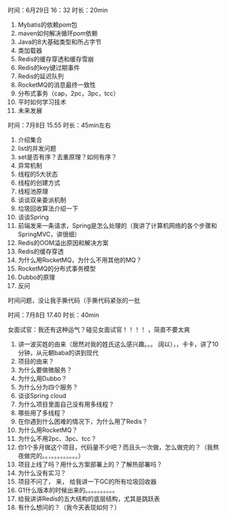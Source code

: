 时间：6月29日 16：32 时长：20min

1. Mybatis的依赖pom包
2. maven如何解决循环pom依赖
3. Java的8大基础类型和所占字节
4. 类加载器
5. Redis的缓存穿透和缓存雪崩
6. Redis的key键过期事件
7. Redis的延迟队列
8. RocketMQ的消息最终一致性
9. 分布式事务（cap，2pc，3pc，tcc）
10. 平时如何学习技术
11. 未来发展



时间：7月8日 15.55 时长：45min左右

1. 介绍集合
2. list的并发问题
3. set是否有序？去重原理？如何有序？
4. 异常机制
5. 线程的5大状态
6. 线程的创建方式
7. 线程池原理
8. 谈谈双亲委派机制
9. 垃圾回收算法介绍一下
10. 谈谈Spring
11. 前端发来一条请求，Spring是怎么处理的（我讲了计算机网络的各个步骤和SpringMVC，讲很细）
12. Redis的OOM溢出原因和解决方案
13. Redis的缓存穿透
14. 为什么用RocketMQ，为什么不用其他的MQ？
15. RocketMQ的分布式事务模型
16. Dubbo的原理
17. 反问

时间问题，没让我手撕代码（手撕代码紧张的一批



时间：7月8日 17.40 时长：40min

女面试官：我还有这种运气？碰见女面试官！！！！ ，简直不要太爽

1. 讲一波买姓的由来（居然对我的姓氏这么感兴趣。。。 阔以），，卡卡，讲了10分钟，从元朝baba的讲到现代
2. 项目的由来？
3. 为什么要做微服务？
4. 为什么用Dubbo？
5. 为什么分为四个服务？
6. 谈谈Spring cloud
7. 为什么项目里面自己没有用多线程？
8. 哪些用了多线程？
9. 在你遇到什么困难的情况下，为什么用了Redis？
10. 为什么用RocketMQ？
11. 为什么不用2pc、3pc、tcc？
12. 你1个多月做这个项目，代码量不少吧？而且头一次做，怎么做完的？（我熬夜做完的。。，。。。。。。。。。）
13. 项目上线了吗？用什么方案部署上的？了解热部署吗？
14. 为什么没有实习？
15. 项目不问了， 来， 给我讲一下GC的所有垃圾回收器
16. G1什么版本的时候出来的。。。。。。。。。。
17. 给我讲讲Redis的五大结构的底层结构，尤其是跳跃表
18. 有什么想问的？（我今天表现如何？）

